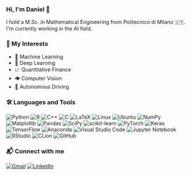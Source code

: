 ### Hi, I'm Daniel 👋

I hold a M.Sc. in Mathematical Engineering from Politecnico di Milano 🇮🇹.
I'm currently working in the AI field.

### 🌟 My Interests

- 🤖 Machine Learning
- 🧠 Deep Learning
- 📈 Quantitative Finance
- 👁️ Computer Vision
- 🚗 Autonomous Driving

### 🛠 Languages and Tools 

![Python](https://img.shields.io/badge/python-3670A0?style=for-the-badge&logo=python&logoColor=ffdd54)
![R](https://img.shields.io/badge/r-%23276DC3.svg?style=for-the-badge&logo=r&logoColor=white)
![C++](https://img.shields.io/badge/c++-%2300599C.svg?style=for-the-badge&logo=c%2B%2B&logoColor=white)
![C](https://img.shields.io/badge/c-%2300599C.svg?style=for-the-badge&logo=c&logoColor=white)
![LaTeX](https://img.shields.io/badge/latex-%23008080.svg?style=for-the-badge&logo=latex&logoColor=white)
![Linux](https://img.shields.io/badge/Linux-FCC624?style=for-the-badge&logo=linux&logoColor=black)
![Ubuntu](https://img.shields.io/badge/Ubuntu-E95420?style=for-the-badge&logo=ubuntu&logoColor=white)
![NumPy](https://img.shields.io/badge/numpy-%23013243.svg?style=for-the-badge&logo=numpy&logoColor=white)
![Matplotlib](https://img.shields.io/badge/Matplotlib-%23ffffff.svg?style=for-the-badge&logo=Matplotlib&logoColor=black)
![Pandas](https://img.shields.io/badge/pandas-%23150458.svg?style=for-the-badge&logo=pandas&logoColor=white)
![SciPy](https://img.shields.io/badge/SciPy-%230C55A5.svg?style=for-the-badge&logo=scipy&logoColor=%white)
![scikit-learn](https://img.shields.io/badge/scikit--learn-%23F7931E.svg?style=for-the-badge&logo=scikit-learn&logoColor=white)
![PyTorch](https://img.shields.io/badge/PyTorch-%23EE4C2C.svg?style=for-the-badge&logo=PyTorch&logoColor=white)
![Keras](https://img.shields.io/badge/Keras-%23D00000.svg?style=for-the-badge&logo=Keras&logoColor=white)
![TensorFlow](https://img.shields.io/badge/TensorFlow-%23FF6F00.svg?style=for-the-badge&logo=TensorFlow&logoColor=white)
![Anaconda](https://img.shields.io/badge/Anaconda-%2344A833.svg?style=for-the-badge&logo=anaconda&logoColor=white)
![Visual Studio Code](https://img.shields.io/badge/Visual%20Studio%20Code-0078d7.svg?style=for-the-badge&logo=visual-studio-code&logoColor=white)
![Jupyter Notebook](https://img.shields.io/badge/jupyter-%23FA0F00.svg?style=for-the-badge&logo=jupyter&logoColor=white)
![RStudio](https://img.shields.io/badge/RStudio-4285F4?style=for-the-badge&logo=rstudio&logoColor=white)
![CLion](https://img.shields.io/badge/CLion-black?style=for-the-badge&logo=clion&logoColor=white)
![GitHub](https://img.shields.io/badge/github-%23121011.svg?style=for-the-badge&logo=github&logoColor=white)

### 📬 Connect with me
[![Gmail](https://img.shields.io/badge/Gmail-D14836?style=for-the-badge&logo=gmail&logoColor=white)](mailto:dansimaa@gmail.com)
[![LinkedIn](https://img.shields.io/badge/linkedin-%230077B5.svg?style=for-the-badge&logo=linkedin&logoColor=white)](www.linkedin.com/in/dansimaa)


<!--
### 🔧 Main Projects

- [**CVPR-USI**](https://github.com): Analyzing billiard table features using computer vision techniques
- [**Thymio YOLOv5**](https://github.com): YOLOv5 implementation with PyTorch on Thymio in a simulated environment
- [**Deep Learning Challenges**](https://github.com): Deep learning models for image classification, segmentation, and visual question answering
- [**Expire App**](https://github.com): A mobile app built with Flutter

### 📬 Connect with me

- [LinkedIn](https://linkedin.com)
- [Twitter](https://twitter.com)
- [Stack Overflow](https://stackoverflow.com)
   
<!--
**dansimaa/dansimaa** is a ✨ _special_ ✨ repository because its `README.md` (this file) appears on your GitHub profile.

Here are some ideas to get you started:

- 🔭 I’m currently working on ...
- 🌱 I’m currently learning ...
- 👯 I’m looking to collaborate on ...
- 🤔 I’m looking for help with ...
- 💬 Ask me about ...
- 📫 How to reach me: ...
- 😄 Pronouns: ...
- ⚡ Fun fact: ...
-->
